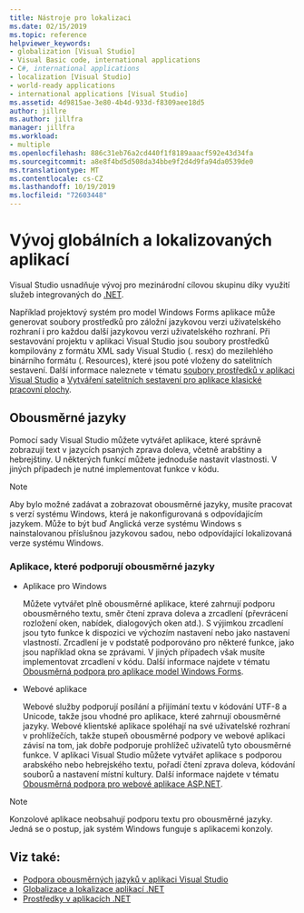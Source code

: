 ```yaml
---
title: Nástroje pro lokalizaci
ms.date: 02/15/2019
ms.topic: reference
helpviewer_keywords:
- globalization [Visual Studio]
- Visual Basic code, international applications
- C#, international applications
- localization [Visual Studio]
- world-ready applications
- international applications [Visual Studio]
ms.assetid: 4d9815ae-3e80-4b4d-933d-f8309aee18d5
author: jillre
ms.author: jillfra
manager: jillfra
ms.workload:
- multiple
ms.openlocfilehash: 886c31eb76a2cd440f1f8189aaacf592e43d34fa
ms.sourcegitcommit: a8e8f4bd5d508da34bbe9f2d4d9fa94da0539de0
ms.translationtype: MT
ms.contentlocale: cs-CZ
ms.lasthandoff: 10/19/2019
ms.locfileid: "72603448"
---
```

# <a name="develop-globalized-and-localized-apps"></a>Vývoj globálních a lokalizovaných aplikací

Visual Studio usnadňuje vývoj pro mezinárodní cílovou skupinu díky využití služeb integrovaných do [.NET](/dotnet/standard/globalization-localization/).

Například projektový systém pro model Windows Forms aplikace může generovat soubory prostředků pro záložní jazykovou verzi uživatelského rozhraní i pro každou další jazykovou verzi uživatelského rozhraní. Při sestavování projektu v aplikaci Visual Studio jsou soubory prostředků kompilovány z formátu XML sady Visual Studio (. resx) do mezilehlého binárního formátu (. Resources), které jsou poté vloženy do satelitních sestavení. Další informace naleznete v tématu [soubory prostředků v aplikaci Visual Studio](/dotnet/framework/resources/creating-resource-files-for-desktop-apps#VSResFiles) a [Vytváření satelitních sestavení pro aplikace klasické pracovní plochy](/dotnet/framework/resources/creating-satellite-assemblies-for-desktop-apps).

## <a name="bidirectional-languages"></a>Obousměrné jazyky

Pomocí sady Visual Studio můžete vytvářet aplikace, které správně zobrazují text v jazycích psaných zprava doleva, včetně arabštiny a hebrejštiny. U některých funkcí můžete jednoduše nastavit vlastnosti. V jiných případech je nutné implementovat funkce v kódu.

> [!NOTE]
> Aby bylo možné zadávat a zobrazovat obousměrné jazyky, musíte pracovat s verzí systému Windows, která je nakonfigurovaná s odpovídajícím jazykem. Může to být buď Anglická verze systému Windows s nainstalovanou příslušnou jazykovou sadou, nebo odpovídající lokalizovaná verze systému Windows.

### <a name="apps-that-support-bidirectional-languages"></a>Aplikace, které podporují obousměrné jazyky

- Aplikace pro Windows

   Můžete vytvářet plně obousměrné aplikace, které zahrnují podporu obousměrného textu, směr čtení zprava doleva a zrcadlení (převrácení rozložení oken, nabídek, dialogových oken atd.). S výjimkou zrcadlení jsou tyto funkce k dispozici ve výchozím nastavení nebo jako nastavení vlastností. Zrcadlení je v podstatě podporováno pro některé funkce, jako jsou například okna se zprávami. V jiných případech však musíte implementovat zrcadlení v kódu. Další informace najdete v tématu [Obousměrná podpora pro aplikace model Windows Forms](/dotnet/framework/winforms/advanced/bi-directional-support-for-windows-forms-applications).

- Webové aplikace

   Webové služby podporují posílání a přijímání textu v kódování UTF-8 a Unicode, takže jsou vhodné pro aplikace, které zahrnují obousměrné jazyky. Webové klientské aplikace spoléhají na své uživatelské rozhraní v prohlížečích, takže stupeň obousměrné podpory ve webové aplikaci závisí na tom, jak dobře podporuje prohlížeč uživatelů tyto obousměrné funkce. V aplikaci Visual Studio můžete vytvářet aplikace s podporou arabského nebo hebrejského textu, pořadí čtení zprava doleva, kódování souborů a nastavení místní kultury. Další informace najdete v tématu [Obousměrná podpora pro webové aplikace ASP.NET](https://msdn.microsoft.com/Library/5576f9b1-9b86-41ef-8354-092d366bcd03).

> [!NOTE]
> Konzolové aplikace neobsahují podporu textu pro obousměrné jazyky. Jedná se o postup, jak systém Windows funguje s aplikacemi konzoly.

## <a name="see-also"></a>Viz také:

- [Podpora obousměrných jazyků v aplikaci Visual Studio](use-bidirectional-languages.md)
- [Globalizace a lokalizace aplikací .NET](/dotnet/standard/globalization-localization/)
- [Prostředky v aplikacích .NET](/dotnet/framework/resources/)